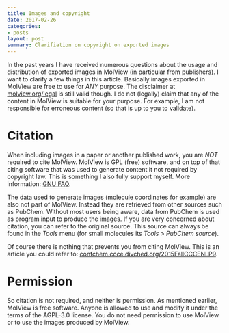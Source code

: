 ```yaml
---
title: Images and copyright
date: 2017-02-26
categories:
- posts
layout: post
summary: Clarifiation on copyright on exported images
---
```


In the past years I have received numerous questions about the usage and 
distribution of exported images in MolView (in particular from publishers). I 
want to clarify a few things in this article. Basically images exported in 
MolView are free to use for *ANY* purpose. The disclaimer at 
[molview.org/legal](http://molview.org/legal) is still valid though. I do not 
(legally) claim that any of the content in MolView is suitable for your purpose. 
For example, I am not responsible for erroneous content (so that is up to you to 
validate).

# Citation
When including images in a paper or another published work, you are *NOT* 
required to cite MolView. MolView is GPL (free) software, and on top of that 
citing software that was used to generate content it not required by copyright 
law. This is something I also fully support myself. More information: 
[GNU FAQ](https://www.gnu.org/licenses/gpl-faq.en.html#RequireCitation).

The data used to generate images (molecule coordinates for example) are also not 
part of MolView. Instead they are retrieved from other sources such as PubChem. 
Without most users being aware, data from PubChem is used as program input to 
produce the images. If you are very concerned about citation, you can refer to 
the original source. This source can always be found in the *Tools* menu (for 
small molecules its *Tools > PubChem source*).

Of course there is nothing that prevents you from citing MolView. This is an 
article you could refer to: 
[confchem.ccce.divched.org/2015FallCCCENLP9](http://confchem.ccce.divched.org/2015FallCCCENLP9).

# Permission
So citation is not required, and neither is permission. As mentioned earlier, 
MolView is free software. Anyone is allowed to use and modify it under the terms 
of the AGPL-3.0 license. You do not need permission to use MolView or to use the 
images produced by MolView.
